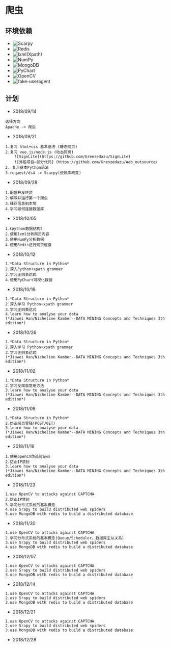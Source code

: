 # 爬虫
## 环境依赖
+ ![Scarpy](https://scrapy.org/)
+ ![Redis](https://redis.io/)
+ ![lxml](https://lxml.de/)(Xpath)
+ ![NumPy](http://www.numpy.org/)
+ ![MongoDB](https://www.mongodb.com/)
+ ![PyChart](https://github.com/Infinite-Code/PyChart)
+ ![OpenCV](https://opencv.org/)
+ ![fake-useragent](https://github.com/hellysmile/fake-useragent)

## 计划

+ 2018/09/14 
```
选择方向
Apache -> 爬虫 
```
+ 2018/09/21
```
1.复习 html+css 基本语法 (静态网页)
2.复习 vue.js/node.js (动态网页)
    ![SignLite](https://github.com/Grenzedazu/SignLite)
    ![外包项目—部分代码]（https://github.com/Grenzedazu/Web_outsource）
2. 复习基本Python语法
3.request/ds4 -> Scarpy(依赖库改变)
```
+ 2018/09/28
```
1.配置开发环境
2.编写并运行第一个爬虫
3.储存信息到本地 
4.学习如何连接数据库
```
+ 2018/10/05
```
1.《python数据结构》
2.使用lxml分析网页内容
3.使用NumPy分析数据
4.使用Redis进行网页缓存 
```
+ 2018/10/12
```
1.*Data Structure in Python*
2.深入Python+xpath grammer
3.学习正则表达式
4.使用PyChart可视化数据
```
+ 2018/10/19
```
1.*Data Structure in Python*
2.深入学习 Python+xpath grammer
3.学习正则表达式
4.learn how to analyse your data
(*Jiawei Han/Nicheline Kamber--DATA MINING Concepts and Techniques 3th edition*)
```
+ 2018/10/26
```
1.*Data Structure in Python*
2.深入学习 Python+xpath grammer
3.学习正则表达式
(*Jiawei Han/Nicheline Kamber--DATA MINING Concepts and Techniques 3th edition*)
```
+ 2018/11/02
```
1.*Data Structure in Python*
2.学习反爬虫常用方法
3.learn how to analyse your data
(*Jiawei Han/Nicheline Kamber--DATA MINING Concepts and Techniques 3th edition*)
```
+ 2018/11/09
```
1.*Data Structure in Python*
2.伪造网页登陆(POST/GET)
3.learn how to analyse your data
(*Jiawei Han/Nicheline Kamber--DATA MINING Concepts and Techniques 3th edition*)
```
+ 2018/11/16
```
1.使用openCV伪造验证码
2.防止IP禁封
3.learn how to analyse your data
(*Jiawei Han/Nicheline Kamber--DATA MINING Concepts and Techniques 3th edition*)
```
+ 2018/11/23
```
1.use OpenCV to attacks against CAPTCHA
2.防止IP禁封
3.学习分布式系统的基本概念
4.use Srapy to build distributed web spiders
5.use MongoDB with redis to build a distributed database 
```
+ 2018/11/30
```
1.use OpenCV to attacks against CAPTCHA
2.学习分布式系统的基本概念(Queue/Scheduler，数据库主从关系）
3.use Srapy to build distributed web spiders
4.use MongoDB with redis to build a distributed database 
```
+ 2018/12/07
```
1.use OpenCV to attacks against CAPTCHA
2.use Srapy to build distributed web spiders
3.use MongoDB with redis to build a distributed database 
```
+ 2018/12/14
```
1.use OpenCV to attacks against CAPTCHA
2.use Srapy to build distributed web spiders
3.use MongoDB with redis to build a distributed database 
```
+ 2018/12/21
```
1.use OpenCV to attacks against CAPTCHA
2.use Srapy to build distributed web spiders
3.use MongoDB with redis to build a distributed database 
```
+ 2018/12/28
